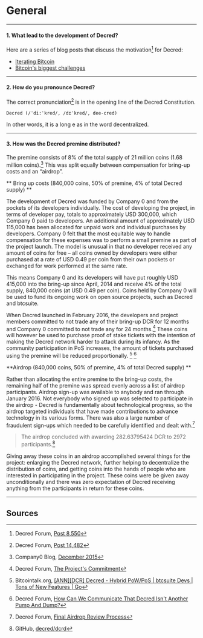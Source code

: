 # **<i class="fa fa-question-circle"></i> General**

---

#### **1. What lead to the development of Decred?**

Here are a series of blog posts that discuss the motivation[^8550] for Decred:

* [Iterating Bitcoin](https://blog.companyzero.com/2015/12/iterating-bitcoin/)
* [Bitcoin's biggest challenges](https://blog.companyzero.com/2015/11/bitcoins-biggest-challenges/)

---

#### **2. How do you pronounce Decred?**

The correct pronunciation[^14482] is in the opening line of the Decred Constitution.

```no-highlight
Decred (/ˈdi:ˈkred/, /dɪˈkred/, dee-cred)
```

In other words, it is a long e as in the word decentralized.

---

#### **3. How was the Decred premine distributed?**

The premine consists of 8% of the total supply of 21 million coins (1.68 million coins).[^1] This was split equally between compensation for bring-up costs and an “airdrop”.

** Bring up costs (840,000 coins, 50% of premine, 4% of total Decred supply) **

The development of Decred was funded by Company 0 and from the pockets of its developers individually. The cost of developing the project, in terms of developer pay, totals to approximately USD 300,000, which Company 0 paid to developers. An additional amount of approximately USD 115,000 has been allocated for unpaid work and individual purchases by developers. Company 0 felt that the most equitable way to handle compensation for these expenses was to perform a small premine as part of the project launch. The model is unusual in that no developer received any amount of coins for free – all coins owned by developers were either purchased at a rate of USD 0.49 per coin from their own pockets or exchanged for work performed at the same rate.

This means Company 0 and its developers will have put roughly USD 415,000 into the bring-up since April, 2014 and receive 4% of the total supply, 840,000 coins (at USD 0.49 per coin). Coins held by Company 0 will be used to fund its ongoing work on open source projects, such as Decred and btcsuite.

When Decred launched in February 2016, the developers and project members committed to not trade any of their bring-up DCR for 12 months and Company 0 committed to not trade any for 24 months.[^4] These coins will however be used to purchase proof of stake tickets with the intention of making the Decred network harder to attack during its infancy. As the community participation in PoS increases, the amount of tickets purchased using the premine will be reduced proportionally. [^5] [^6]


 **Airdrop (840,000 coins, 50% of premine, 4% of total Decred supply) **

Rather than allocating the entire premine to the bring-up costs, the remaining half of the premine was spread evenly across a list of airdrop participants. Airdrop sign-up was available to anybody and ran through January 2016. Not everybody who signed up was selected to participate in the airdrop - Decred is fundamentally about technological progress, so the airdrop targeted individuals that have made contributions to advance technology in its various forms. There was also a large number of fraudulent sign-ups which needed to be carefully identified and dealt with.[^3] 

> The airdrop concluded with awarding 282.63795424 DCR to 2972 participants.[^2]

Giving away these coins in an airdrop accomplished several things for the project: enlarging the Decred network, further helping to decentralize the distribution of coins, and getting coins into the hands of people who are interested in participating in the project. These coins were be given away unconditionally and there was zero expectation of Decred receiving anything from the participants in return for these coins.



---

## **<i class="fa fa-book"></i> Sources**

[^8550]: Decred Forum, [Post 8,550](https://forum.decred.org/threads/567/#post-8550)
[^14482]: Decred Forum, [Post 14,482](https://forum.decred.org/threads/1318/#post-14482)
[^1]: Company0 Blog, [December 2015](https://blog.companyzero.com/2015/12/decred-rethink-digital-currency/)
[^3]: Decred Forum, [Final Airdrop Review Process](https://forum.decred.org/threads/final-airdrop-review-process.534/)
[^2]: GitHub, [decred/dcrd](https://github.com/decred/dcrd/blob/216aa759fa64e5a13ca8a4608e6c80a0f87eff85/chaincfg/premine.go)
[^4]: Decred Forum, [The Project's Commitment](https://forum.decred.org/threads/the-projects-commitment.730/)
[^5]: Bitcointalk.org, [[ANN][DCR] Decred - Hybrid PoW/PoS | btcsuite Devs | Tons of New Features | Go](https://bitcointalk.org/index.php?topic=1290358.msg13412287#msg13412287)
[^6]: Decred Forum, [How Can We Communicate That Decred Isn't Another Pump And Dump?](https://forum.decred.org/threads/how-can-we-communicate-that-decred-isnt-another-pump-and-dump.96/page-2#post-2220)

